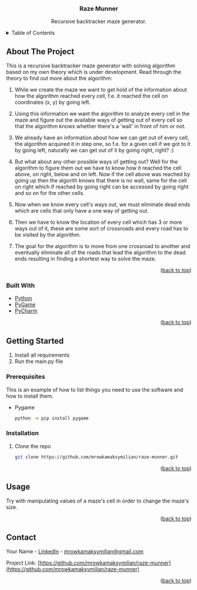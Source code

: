 <div id="top"></div>
<!--
*** Thanks for checking out the Best-README-Template. If you have a suggestion
*** that would make this better, please fork the repo and create a pull request
*** or simply open an issue with the tag "enhancement".
*** Don't forget to give the project a star!
*** Thanks again! Now go create something AMAZING! :D
-->



<!-- PROJECT SHIELDS -->
<!--
*** I'm using markdown "reference style" links for readability.
*** Reference links are enclosed in brackets [ ] instead of parentheses ( ).
*** See the bottom of this document for the declaration of the reference variables
*** for contributors-url, forks-url, etc. This is an optional, concise syntax you may use.
*** https://www.markdownguide.org/basic-syntax/#reference-style-links
-->



<!-- PROJECT LOGO -->
<br />
<div align="center">
<h3 align="center">Raze Munner</h3>

  <p align="center">
    Recursive backtracker maze generator. 
  </p>
</div>



<!-- TABLE OF CONTENTS -->
<details>
  <summary>Table of Contents</summary>
  <ol>
    <li>
      <a href="#about-the-project">About The Project</a>
      <ul>
        <li><a href="#built-with">Built With</a></li>
      </ul>
    </li>
    <li>
      <a href="#getting-started">Getting Started</a>
      <ul>
        <li><a href="#prerequisites">Prerequisites</a></li>
        <li><a href="#installation">Installation</a></li>
      </ul>
    </li>
    <li><a href="#usage">Usage</a></li>
    <li><a href="#contact">Contact</a></li>
  </ol>
</details>



<!-- ABOUT THE PROJECT -->
## About The Project

This is a recursive backtracker maze generator with solving algorithm based on my own theory which is under development. Read through the theory to find out more about the algorithm:
1. While we create the maze we want to get hold of the information about how the algorithm reached every cell, f.e. it reached the cell on coordinates (x, y) by going left.

2. Using this information we want the algorithm to analyze every cell in the maze and figure out the available ways of getting out of every cell so that the algorithm knows whether there's a 'wall' in front of him or not.

3. We already have an information about how we can get out of every cell, the algorithm acquired it in step one, so f.e. for a given cell if we got to it by going left, naturally we can get out of it by going right, right? :)

4. But what about any other possible ways of getting out? Well for the algorithm to figure them out we have to know how it reached the cell above, on right, below and on left. Now if the cell above was reached by going up then the algorith knows that there is no wall, same for the cell on right which if reached by going right can be accessed by going right and so on for the other cells.

5. Now when we know every cell's ways out, we must eliminate dead ends which are cells that only have a one way of getting out.

6. Then we have to know the location of every cell which has 3 or more ways out of it, these are some sort of crossroads and every road has to be visited by the algorithm.

7. The goal for the algorithm is to move from one crossroad to another and eventually eliminate all of the roads that lead the algorithm to the dead ends resulting in finding a shortest way to solve the maze.

<p align="right">(<a href="#top">back to top</a>)</p>



### Built With

* [Python](https://www.python.org/)
* [PyGame](https://www.pygame.org/news)
* [PyCharm](https://www.jetbrains.com/pycharm/)

<p align="right">(<a href="#top">back to top</a>)</p>



<!-- GETTING STARTED -->
## Getting Started

1. Install all requirements
2. Run the main.py file

### Prerequisites

This is an example of how to list things you need to use the software and how to install them.
* Pygame
  ```sh
  python -m pip install pygame
  ```

### Installation

1. Clone the repo
   ```sh
   git clone https://github.com/mrowkamaksymilian/raze-munner.git
   ```
   
<p align="right">(<a href="#top">back to top</a>)</p>



<!-- USAGE EXAMPLES -->
## Usage

Try with manipulating values of a maze's cell in order to change the maze's size.

<p align="right">(<a href="#top">back to top</a>)</p>



<!-- CONTACT -->
## Contact

Your Name - [LinkedIn](https://www.linkedin.com/in/maksymilian-mr%C3%B3wka/) - mrowkamaksymilian@gmail.com

Project Link: [https://github.com/mrowkamaksymilian/raze-munner](https://github.com/mrowkamaksymilian/raze-munner)

<p align="right">(<a href="#top">back to top</a>)</p>



<!-- MARKDOWN LINKS & IMAGES -->
<!-- https://www.markdownguide.org/basic-syntax/#reference-style-links -->
[contributors-shield]: https://img.shields.io/github/contributors/github_username/repo_name.svg?style=for-the-badge
[contributors-url]: https://github.com/github_username/repo_name/graphs/contributors
[forks-shield]: https://img.shields.io/github/forks/github_username/repo_name.svg?style=for-the-badge
[forks-url]: https://github.com/github_username/repo_name/network/members
[stars-shield]: https://img.shields.io/github/stars/github_username/repo_name.svg?style=for-the-badge
[stars-url]: https://github.com/github_username/repo_name/stargazers
[issues-shield]: https://img.shields.io/github/issues/github_username/repo_name.svg?style=for-the-badge
[issues-url]: https://github.com/github_username/repo_name/issues
[license-shield]: https://img.shields.io/github/license/github_username/repo_name.svg?style=for-the-badge
[license-url]: https://github.com/github_username/repo_name/blob/master/LICENSE.txt
[linkedin-shield]: https://img.shields.io/badge/-LinkedIn-black.svg?style=for-the-badge&logo=linkedin&colorB=555
[linkedin-url]: https://linkedin.com/in/linkedin_username
[product-screenshot]: images/screenshot.png
